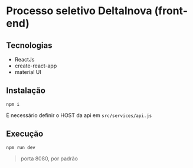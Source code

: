 # Processo seletivo DeltaInova (front-end)

## Tecnologias

- ReactJs
- create-react-app
- material UI

## Instalação

```
npm i
```

É necessário definir o HOST da api em `src/services/api.js`

## Execução

```
npm run dev
```

> porta 8080, por padrão
